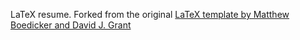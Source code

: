 LaTeX resume. Forked from the original [LaTeX template by Matthew Boedicker and David J. Grant](http://www.davidgrant.ca/latex_resume_template)
